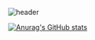 ![header](https://capsule-render.vercel.app/api?type=wave&color=5587A2&height=300&section=header&text=Sujin%20render&fontSize=90)

<!--
**SujinKim-sj/SujinKim-sj** is a ✨ _special_ ✨ repository because its `README.md` (this file) appears on your GitHub profile.

Here are some ideas to get you started:

- 🔭 I’m currently working on ...
- 🌱 I’m currently learning ...
- 👯 I’m looking to collaborate on ...
- 🤔 I’m looking for help with ...
- 💬 Ask me about ...
- 📫 How to reach me: ...
- 😄 Pronouns: ...
- ⚡ Fun fact: ...
-->
[![Anurag's GitHub stats](https://github-readme-stats.vercel.app/api?username=SujinKim-sj&show_icons=true&theme=radical)](https://github.com/SujinKim-sj/github-readme-stats)
